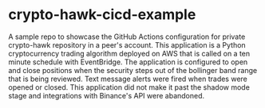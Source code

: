 # crypto-hawk-cicd-example
A sample repo to showcase the GitHub Actions configuration for private crypto-hawk repository in a peer's account. This application is a Python cryptocurrency trading algorithm deployed on AWS that is called on a ten minute schedule with EventBridge. The application is configured to open and close positions when the security steps out of the bollinger band range that is being reviewed. Text message alerts were fired when trades were opened or closed. This application did not make it past the shadow mode stage and integrations with Binance's API were abandoned. 

